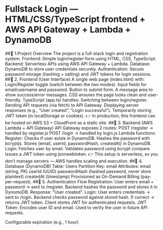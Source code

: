# Fullstack Login — HTML/CSS/TypeScript frontend + AWS API Gateway + Lambda + DynamoDB
##🔹 1.Project Overview
The project is a full-stack login and registration system.
Frontend: Simple login/register form using HTML, CSS, TypeScript.
Backend: Serverless APIs using AWS API Gateway + Lambda.
Database: DynamoDB to store user credentials securely.
Authentication: Secure password storage (hashing + salting) and JWT tokens for login sessions.
##🔹 2. Frontend (User Interface)
A single web page (index.html) with:
Login/Register toggle (switch between the two modes).
Input fields for email/username and password.
Button to submit form.
A message area to show success/error messages.
CSS ensures the page looks clean and user-friendly.
TypeScript (app.ts) handles:
Switching between login/register.
Sending API requests (via fetch) to API Gateway.
Displaying server responses (e.g., “User created”, “Login successful”).
Temporarily storing JWT token (in localStorage or cookies).
👉 In production, this frontend can be hosted on AWS S3 + CloudFront as a static site.
##🔹 3. Backend (AWS Lambda + API Gateway)
API Gateway exposes 2 routes:
POST /register → handled by register.js
POST /login → handled by login.js
Lambda functions:
Register:
Checks if user exists in DynamoDB.
Hashes the password with bcryptjs.
Stores {email, userId, passwordHash, createdAt} in DynamoDB.
Login:
Fetches user by email.
Validates password using bcrypt compare.
Issues a JWT token using jsonwebtoken.
👉 This setup is serverless, so you don’t manage servers — AWS handles scaling and execution.
##🔹 4. Database (DynamoDB)
Table: Users
Partition Key: email
Attributes:
email (string, PK)
userId (UUID)
passwordHash (hashed password, never store plaintext)
createdAt (timestamp)
Provisioned as On-Demand Billing (pay-per-request).
##🔹 5. Authentication Flow
Registration:
User enters email + password → sent to /register.
Backend hashes the password and stores it in DynomoDB.
Response: "User created".
Login:
User enters credentials → sent to /login.
Backend checks password against stored hash.
If correct → returns JWT token.
Client stores JWT for authenticated requests.
JWT Token:
Encodes user ID and email.
Used to verify the user in future API requests.

Configurable expiration (e.g., 1 hour)
